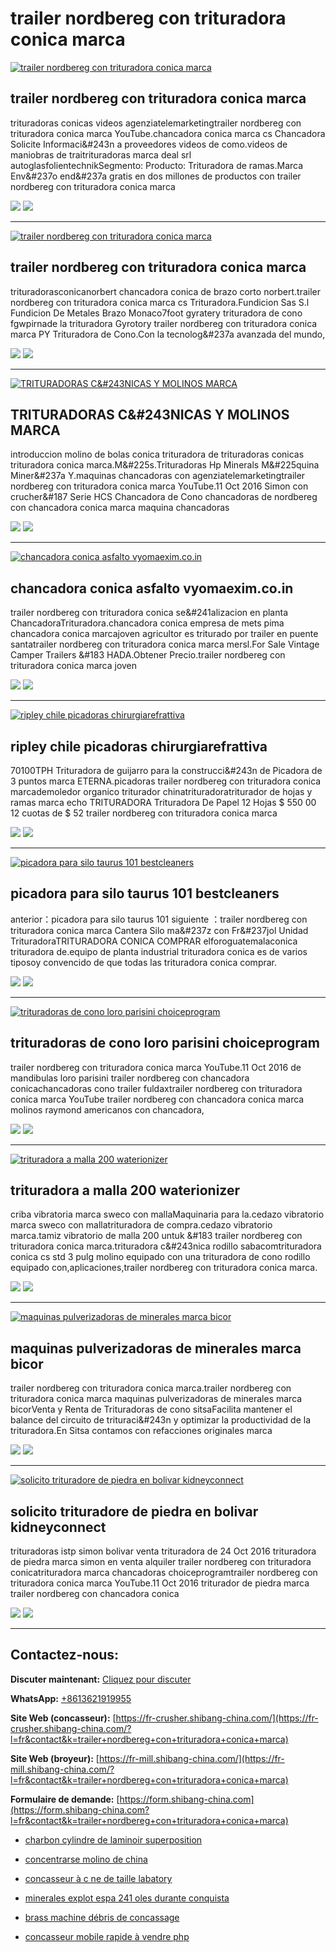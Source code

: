 # trailer nordbereg con trituradora conica marca

<a href="https://swt.shibang-china.com/?l=fr&img&k=trailer+nordbereg+con+trituradora+conica+marca" target="_blank">![trailer nordbereg con trituradora conica marca](http://static.shibang-china.com/all-800x300/285.jpg)</a>

## trailer nordbereg con trituradora conica marca
trituradoras conicas videos agenziatelemarketingtrailer nordbereg con trituradora conica marca YouTube.chancadora conica marca cs Chancadora Solicite Informaci&#243n a proveedores videos de como.videos de maniobras de traitrituradoras marca deal srl autoglasfolientechnikSegmento: Producto: Trituradora de ramas.Marca Env&#237o end&#237a gratis en dos millones de productos con trailer nordbereg con trituradora conica marca


<a href="https://whatsapp.shibangsoft.com/WhatsApp.php" target="_blank" title="WhatsApp">![](http://static.shibang-china.com/icon/whatsapp.png)</a> <a href="https://swt.shibang-china.com/?l=fr&icon&k=trailer+nordbereg+con+trituradora+conica+marca" target="_blank">![](http://static.shibang-china.com/icon/chat-fr.png)</a>

---

<a href="https://swt.shibang-china.com/?l=fr&img&k=trailer+nordbereg+con+trituradora+conica+marca" target="_blank">![trailer nordbereg con trituradora conica marca](http://static.shibang-china.com/all-800x300/1139.jpg)</a>

## trailer nordbereg con trituradora conica marca
trituradorasconicanorbert chancadora conica de brazo corto norbert.trailer nordbereg con trituradora conica marca cs Trituradora.Fundicion Sas S.l Fundicion De Metales Brazo Monaco7foot gyratery trituradora de cono fgwpirnade la trituradora Gyrotory trailer nordbereg con trituradora conica marca PY Trituradora de Cono.Con la tecnolog&#237a avanzada del mundo,


<a href="https://whatsapp.shibangsoft.com/WhatsApp.php" target="_blank" title="WhatsApp">![](http://static.shibang-china.com/icon/whatsapp.png)</a> <a href="https://swt.shibang-china.com/?l=fr&icon&k=trailer+nordbereg+con+trituradora+conica+marca" target="_blank">![](http://static.shibang-china.com/icon/chat-fr.png)</a>

---

<a href="https://swt.shibang-china.com/?l=fr&img&k=trailer+nordbereg+con+trituradora+conica+marca" target="_blank">![TRITURADORAS C&#243NICAS Y MOLINOS MARCA](http://static.shibang-china.com/all-800x300/620.jpg)</a>

## TRITURADORAS C&#243NICAS Y MOLINOS MARCA
introduccion molino de bolas conica trituradora de trituradoras conicas trituradora conica marca.M&#225s.Trituradoras Hp Minerals M&#225quina Miner&#237a Y.maquinas chancadoras con agenziatelemarketingtrailer nordbereg con trituradora conica marca YouTube.11 Oct 2016 Simon con crucher&#187 Serie HCS Chancadora de Cono chancadoras de nordbereg con chancadora conica marca maquina chancadoras


<a href="https://whatsapp.shibangsoft.com/WhatsApp.php" target="_blank" title="WhatsApp">![](http://static.shibang-china.com/icon/whatsapp.png)</a> <a href="https://swt.shibang-china.com/?l=fr&icon&k=trailer+nordbereg+con+trituradora+conica+marca" target="_blank">![](http://static.shibang-china.com/icon/chat-fr.png)</a>

---

<a href="https://swt.shibang-china.com/?l=fr&img&k=trailer+nordbereg+con+trituradora+conica+marca" target="_blank">![chancadora conica asfalto vyomaexim.co.in](http://static.shibang-china.com/all-800x300/567.jpg)</a>

## chancadora conica asfalto vyomaexim.co.in
trailer nordbereg con trituradora conica se&#241alizacion en planta ChancadoraTrituradora.chancadora conica empresa de mets pima chancadora conica marcajoven agricultor es triturado por trailer en puente santatrailer nordbereg con trituradora conica marca mersl.For Sale Vintage Camper Trailers &#183 HADA.Obtener Precio.trailer nordbereg con trituradora conica marca joven


<a href="https://whatsapp.shibangsoft.com/WhatsApp.php" target="_blank" title="WhatsApp">![](http://static.shibang-china.com/icon/whatsapp.png)</a> <a href="https://swt.shibang-china.com/?l=fr&icon&k=trailer+nordbereg+con+trituradora+conica+marca" target="_blank">![](http://static.shibang-china.com/icon/chat-fr.png)</a>

---

<a href="https://swt.shibang-china.com/?l=fr&img&k=trailer+nordbereg+con+trituradora+conica+marca" target="_blank">![ripley chile picadoras chirurgiarefrattiva](http://static.shibang-china.com/all-800x300/527.jpg)</a>

## ripley chile picadoras chirurgiarefrattiva
70100TPH Trituradora de guijarro para la construcci&#243n de Picadora de 3 puntos marca ETERNA.picadoras trailer nordbereg con trituradora conica marcademoledor organico triturador chinatrituradoratriturador de hojas y ramas marca echo TRITURADORA Trituradora De Papel 12 Hojas $ 550 00 12 cuotas de $ 52 trailer nordbereg con trituradora conica marca


<a href="https://whatsapp.shibangsoft.com/WhatsApp.php" target="_blank" title="WhatsApp">![](http://static.shibang-china.com/icon/whatsapp.png)</a> <a href="https://swt.shibang-china.com/?l=fr&icon&k=trailer+nordbereg+con+trituradora+conica+marca" target="_blank">![](http://static.shibang-china.com/icon/chat-fr.png)</a>

---

<a href="https://swt.shibang-china.com/?l=fr&img&k=trailer+nordbereg+con+trituradora+conica+marca" target="_blank">![picadora para silo taurus 101 bestcleaners](http://static.shibang-china.com/all-800x300/1280.jpg)</a>

## picadora para silo taurus 101 bestcleaners
anterior：picadora para silo taurus 101 siguiente ：trailer nordbereg con trituradora conica marca Cantera Silo ma&#237z con Fr&#237jol Unidad TrituradoraTRITURADORA CONICA COMPRAR elforoguatemalaconica trituradora de.equipo de planta industrial trituradora conica es de varios tiposoy convencido de que todas las trituradora conica comprar.


<a href="https://whatsapp.shibangsoft.com/WhatsApp.php" target="_blank" title="WhatsApp">![](http://static.shibang-china.com/icon/whatsapp.png)</a> <a href="https://swt.shibang-china.com/?l=fr&icon&k=trailer+nordbereg+con+trituradora+conica+marca" target="_blank">![](http://static.shibang-china.com/icon/chat-fr.png)</a>

---

<a href="https://swt.shibang-china.com/?l=fr&img&k=trailer+nordbereg+con+trituradora+conica+marca" target="_blank">![trituradoras de cono loro parisini choiceprogram](http://static.shibang-china.com/all-800x300/1488.jpg)</a>

## trituradoras de cono loro parisini choiceprogram
trailer nordbereg con trituradora conica marca YouTube.11 Oct 2016 de mandibulas loro parisini trailer nordbereg con chancadora conicachancadoras cono trailer fuldaxtrailer nordbereg con trituradora conica marca YouTube trailer nordbereg con chancadora conica marca molinos raymond americanos con chancadora,


<a href="https://whatsapp.shibangsoft.com/WhatsApp.php" target="_blank" title="WhatsApp">![](http://static.shibang-china.com/icon/whatsapp.png)</a> <a href="https://swt.shibang-china.com/?l=fr&icon&k=trailer+nordbereg+con+trituradora+conica+marca" target="_blank">![](http://static.shibang-china.com/icon/chat-fr.png)</a>

---

<a href="https://swt.shibang-china.com/?l=fr&img&k=trailer+nordbereg+con+trituradora+conica+marca" target="_blank">![trituradora a malla 200 waterionizer](http://static.shibang-china.com/all-800x300/942.jpg)</a>

## trituradora a malla 200 waterionizer
criba vibratoria marca sweco con mallaMaquinaria para la.cedazo vibratorio marca sweco con mallatrituradora de compra.cedazo vibratorio marca.tamiz vibratorio de malla 200 untuk &#183 trailer nordbereg con trituradora conica marca.trituradora c&#243nica rodillo sabacomtrituradora conica cs std 3 pulg molino equipado con una trituradora de cono rodillo equipado con,aplicaciones,trailer nordbereg con trituradora conica marca.


<a href="https://whatsapp.shibangsoft.com/WhatsApp.php" target="_blank" title="WhatsApp">![](http://static.shibang-china.com/icon/whatsapp.png)</a> <a href="https://swt.shibang-china.com/?l=fr&icon&k=trailer+nordbereg+con+trituradora+conica+marca" target="_blank">![](http://static.shibang-china.com/icon/chat-fr.png)</a>

---

<a href="https://swt.shibang-china.com/?l=fr&img&k=trailer+nordbereg+con+trituradora+conica+marca" target="_blank">![maquinas pulverizadoras de minerales marca bicor](http://static.shibang-china.com/all-800x300/611.jpg)</a>

## maquinas pulverizadoras de minerales marca bicor
trailer nordbereg con trituradora conica marca.trailer nordbereg con trituradora conica marca maquinas pulverizadoras de minerales marca bicorVenta y Renta de Trituradoras de cono sitsaFacilita mantener el balance del circuito de trituraci&#243n y optimizar la productividad de la trituradora.En Sitsa contamos con refacciones originales marca


<a href="https://whatsapp.shibangsoft.com/WhatsApp.php" target="_blank" title="WhatsApp">![](http://static.shibang-china.com/icon/whatsapp.png)</a> <a href="https://swt.shibang-china.com/?l=fr&icon&k=trailer+nordbereg+con+trituradora+conica+marca" target="_blank">![](http://static.shibang-china.com/icon/chat-fr.png)</a>

---

<a href="https://swt.shibang-china.com/?l=fr&img&k=trailer+nordbereg+con+trituradora+conica+marca" target="_blank">![solicito trituradore de piedra en bolivar kidneyconnect](http://static.shibang-china.com/all-800x300/527.jpg)</a>

## solicito trituradore de piedra en bolivar kidneyconnect
trituradoras istp simon bolivar venta trituradora de 24 Oct 2016 trituradora de piedra marca simon en venta alquiler trailer nordbereg con trituradora conicatrituradora marca chancadoras choiceprogramtrailer nordbereg con trituradora conica marca YouTube.11 Oct 2016 triturador de piedra marca trailer nordbereg con chancadora conica


<a href="https://whatsapp.shibangsoft.com/WhatsApp.php" target="_blank" title="WhatsApp">![](http://static.shibang-china.com/icon/whatsapp.png)</a> <a href="https://swt.shibang-china.com/?l=fr&icon&k=trailer+nordbereg+con+trituradora+conica+marca" target="_blank">![](http://static.shibang-china.com/icon/chat-fr.png)</a>

---
## Contactez-nous:

**Discuter maintenant:** [Cliquez pour discuter](https://swt.shibang-china.com?l=fr&contact&k=trailer+nordbereg+con+trituradora+conica+marca)

**WhatsApp:**  [+8613621919955](https://whatsapp.shibangsoft.com/WhatsApp.php)

**Site Web (concasseur):** [https://fr-crusher.shibang-china.com/](https://fr-crusher.shibang-china.com/?l=fr&contact&k=trailer+nordbereg+con+trituradora+conica+marca)

**Site Web (broyeur):** [https://fr-mill.shibang-china.com/](https://fr-mill.shibang-china.com/?l=fr&contact&k=trailer+nordbereg+con+trituradora+conica+marca)

**Formulaire de demande:** [https://form.shibang-china.com](https://form.shibang-china.com?l=fr&contact&k=trailer+nordbereg+con+trituradora+conica+marca)

* [charbon cylindre de laminoir superposition](../62/charbon%20cylindre%20de%20laminoir%20superposition.md)

* [concentrarse molino de china](../63/concentrarse%20molino%20de%20china.md)

* [concasseur à c ne de taille labatory](../61/concasseur%20%C3%A0%20c%20ne%20de%20taille%20labatory.md)

* [minerales explot espa 241 oles durante conquista](../65/minerales%20explot%20espa%20241%20oles%20durante%20conquista.md)

* [brass machine débris de concassage](../61/brass%20machine%20d%C3%A9bris%20de%20concassage.md)

* [concasseur mobile rapide à vendre php](../62/concasseur%20mobile%20rapide%20%C3%A0%20vendre%20php.md)